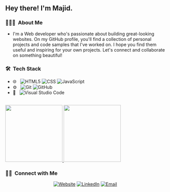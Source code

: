 <h2> Hey there! I'm Majid.</h2>


<h3> 👨🏻‍💻 &nbsp;About Me </h3>

-  I'm a Web developer who's passionate about building great-looking websites. On my GitHub profile, you'll find a collection of personal projects and code samples that I've worked on. I hope you find them useful and inspiring for your own projects. Let's connect and collaborate on something beautiful!


<h3> 🛠 &nbsp;Tech Stack</h3>

- 🌐 &nbsp;
  ![HTML5](https://img.shields.io/badge/-HTML5-333333?style=flat&logo=HTML5)
  ![CSS](https://img.shields.io/badge/-CSS-333333?style=flat&logo=CSS3&logoColor=1572B6)
  ![JavaScript](https://img.shields.io/badge/-JavaScript-333333?style=flat&logo=javascript)
- ⚙️ &nbsp;
  ![Git](https://img.shields.io/badge/-Git-333333?style=flat&logo=git)
  ![GitHub](https://img.shields.io/badge/-GitHub-333333?style=flat&logo=github)
- 🔧 &nbsp;
  ![Visual Studio Code](https://img.shields.io/badge/-Visual%20Studio%20Code-333333?style=flat&logo=visual-studio-code&logoColor=007ACC)

<br/>

<a href="https://github.com/MajidALILOUCH">
  <img height="180em" src="https://github-readme-stats.vercel.app/api?username=MajidALILOUCH&theme=buefy&show_icons=true" />
  <img height="180em" src="https://github-readme-stats.vercel.app/api/top-langs/?username=MajidALILOUCH&theme=buefy&layout=compact" />
</a>

<br/>

<h3> 🤝🏻 &nbsp;Connect with Me </h3>

<p align="center">
<a href="https://majidalilouch.netlify.app"><img alt="Website" src="https://img.shields.io/badge/Website-majidalilouch.netlify.app-blue?style=flat-square&logo=google-chrome"></a>
<a href="https://www.linkedin.com/in/majid-alilouch/"><img alt="LinkedIn" src="https://img.shields.io/badge/LinkedIn-Majid%20Alilouch%20-blue?style=flat-square&logo=linkedin"></a>
<a href="mailto:majidalilouch.dev@gmail.com"><img alt="Email" src="https://img.shields.io/badge/Email-majidalilouch.dev@gmail.com-blue?style=flat-square&logo=gmail"></a>
</p>
